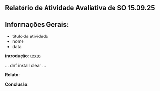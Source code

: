 ## Relatório de Atividade Avaliativa de SO 15.09.25


## Informações Gerais:  
- título da atividade
- nome
- data

**Introdução**: 
[texto](url)

...
dnf install clear
...

**Relato**: 

**Conclusão**:
